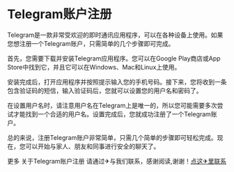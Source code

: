 # Telegram账户注册

Telegram是一款非常受欢迎的即时通讯应用程序，可以在各种设备上使用。如果您想注册一个Telegram账户，只需简单的几个步骤即可完成。

首先，您需要下载并安装Telegram应用程序。您可以在Google Play商店或App Store中找到它，并且它可以在Windows、Mac和Linux上使用。

安装完成后，打开应用程序并按照提示输入您的手机号码。接下来，您将收到一条包含验证码的短信，输入验证码后，您就可以设置您的用户名和密码了。

在设置用户名时，请注意用户名在Telegram上是唯一的，所以您可能需要多次尝试才能找到一个合适的用户名。设置完成后，您就成功注册了一个Telegram账户。

总的来说，注册Telegram账户非常简单，只需几个简单的步骤即可轻松完成。现在，您可以开始与家人、朋友和同事进行安全的聊天了。

更多 关于Telegram账户注册 请通过✈与我们联系，感谢阅读,谢谢！[点这✈里联系](https://1.k02.cc)
